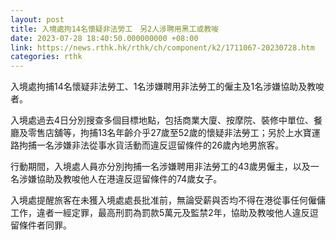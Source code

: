 ```yaml
---
layout: post
title: 入境處拘14名懷疑非法勞工　另2人涉聘用黑工或教唆
date: 2023-07-28 18:40:50.000000000 +08:00
link: https://news.rthk.hk/rthk/ch/component/k2/1711067-20230728.htm
categories: rthk
---
```


入境處拘捕14名懷疑非法勞工、1名涉嫌聘用非法勞工的僱主及1名涉嫌協助及教唆者。

入境處過去4日分別搜查多個目標地點，包括商業大廈、按摩院、裝修中單位、餐廳及零售店舖等，拘捕13名年齡介乎27歲至52歲的懷疑非法勞工；另於上水寶運路拘捕一名涉嫌非法從事水貨活動而違反逗留條件的26歲內地男旅客。

行動期間，入境處人員亦分別拘捕一名涉嫌聘用非法勞工的43歲男僱主，以及一名涉嫌協助及教唆他人在港違反逗留條件的74歲女子。

入境處提醒旅客在未獲入境處處長批准前，無論受薪與否均不得在港從事任何僱傭工作，違者一經定罪，最高刑罰為罰款5萬元及監禁2年，協助及教唆他人違反逗留條件者同罪。
